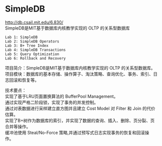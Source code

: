 # SimpleDB
http://db.csail.mit.edu/6.830/ \
SimpleDB是MIT基于数据库内核教学实现的 OLTP 的关系型数据库

    Lab 1: SimpleDB 
    Lab 2: SimpleDB Operators 
    Lab 3: B+ Tree Index 
    Lab 4: SimpleDB Transactions 
    Lab 5: Query Optimization 
    Lab 6: Rollback and Recovery
    
项目简介：SimpleDB是MIT基于数据库内核教学实现的 OLTP 的关系型数据库。\
项目模块：数据库的基本存储、操作算子、淘汰策略、查询优化、事务、索引、日志回滚和恢复等。

技术要点：\
实现了基于LRU页面置换算法的 BufferPool Management。\
通过实现严格二阶段锁，实现了事务的并发控制。\
通过对表数据进行采样建立直方图并且建立 Cost Model 对 Filter 和 Join 的代价估算。\
实现了B+树作为数据库的索引，并实现了数据的查询、插入、删除、页分裂、页合并等操作。\
缓冲池使用 Steal/No-Force 策略,并通过预写式日志实现事务的恢复和回滚操作。


